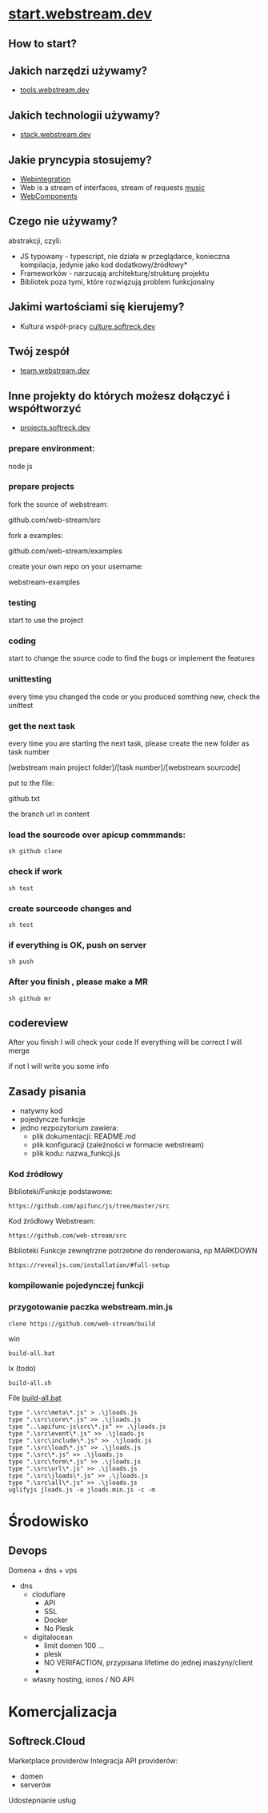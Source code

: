 # [start.webstream.dev](https://start.webstream.dev/)


## How to start?


## Jakich narzędzi używamy?
+ [tools.webstream.dev](https://tools.webstream.dev/)


## Jakich technologii używamy?
+ [stack.webstream.dev](https://tools.webstream.dev/)


## Jakie pryncypia stosujemy?
+ [Webintegration](https://de.wikipedia.org/wiki/Webintegration)
+ Web is a stream of interfaces, stream of requests [music](https://music.webstream.dev/)
+ [WebComponents](https://en.wikipedia.org/wiki/Web_Components)

## Czego nie używamy?
abstrakcji, czyli:
+ JS typowany - typescript, nie działa w przeglądarce, konieczna kompilacja, jedynie jako kod dodatkowy/źródłowy*
+ Frameworków - narzucają architekturę/strukturę projektu
+ Bibliotek poza tymi, które rozwiązują problem funkcjonalny


## Jakimi wartościami się kierujemy?
+ Kultura współ-pracy [culture.softreck.dev](https://culture.softreck.dev/)


## Twój zespół
+ [team.webstream.dev](https://team.webstream.dev/)


## Inne projekty do których możesz dołączyć i współtworzyć
+ [projects.softreck.dev](https://projects.softreck.dev/)



### prepare environment:

node js

### prepare projects

fork the source of webstream:

  github.com/web-stream/src


fork a examples:

  github.com/web-stream/examples


create your own repo on your username:

  webstream-examples


### testing

start to use the project

### coding

start to change the source code to find the bugs or implement the features

### unittesting

every time you changed the code or you produced somthing new, check the unittest


### get the next task

every time you are starting the next task, please create the new folder as task number

[webstream main project folder]/[task number]/[webstream sourcode]

put to the file:

github.txt 


the branch url in content


### load the sourcode over apicup commmands:

    sh github clone


### check if work

    sh test



### create sourceode changes and 

    sh test


### if everything is OK, push on server

    sh push
  

### After you finish , please make a MR

    sh github mr
 
## codereview

After you finish I will check your code
If everything will be correct I will merge

if not I will write you some info



## Zasady pisania

+ natywny kod
+ pojedyncze funkcje
+ jedno rezpozytorium zawiera:
  + plik dokumentacji: README.md
  + plik konfiguracji (zależności w formacie webstream)
  + plik kodu: nazwa_funkcji.js

### Kod źródłowy
Biblioteki/Funkcje podstawowe:

    https://github.com/apifunc/js/tree/master/src

Kod źródłowy Webstream:

    https://github.com/web-stream/src

Biblioteki Funkcje zewnętrzne potrzebne do renderowania, np MARKDOWN

    https://revealjs.com/installation/#full-setup

### kompilowanie pojedynczej funkcji


### przygotowanie paczka webstream.min.js
    
    clone https://github.com/web-stream/build

win

    build-all.bat

lx (todo)

    build-all.sh
    
File [build-all.bat](https://github.com/web-stream/build/blob/main/build-all.bat)

    type ".\src\meta\*.js" > .\jloads.js
    type ".\src\core\*.js" >> .\jloads.js
    type "..\apifunc-js\src\*.js" >> .\jloads.js
    type ".\src\event\*.js" >> .\jloads.js
    type ".\src\include\*.js" >> .\jloads.js
    type ".\src\load\*.js" >> .\jloads.js
    type ".\src\*.js" >> .\jloads.js
    type ".\src\form\*.js" >> .\jloads.js
    type ".\src\url\*.js" >> .\jloads.js
    type ".\src\jloads\*.js" >> .\jloads.js
    type ".\src\all\*.js" >> .\jloads.js
    uglifyjs jloads.js -o jloads.min.js -c -m


# Środowisko

## Devops

Domena + dns + vps

+ dns
    + cloduflare 
      + API
      + SSL
      + Docker
      + No Plesk
    + digitalocean
      + limit domen 100 ...
      + plesk
      + NO VERIFACTION, przypisana lifetime do jednej maszyny/client
      + 
    + własny hosting, ionos / NO API

# Komercjalizacja

## Softreck.Cloud

Marketplace providerów
Integracja API providerów:
+ domen
+ serverów

Udostepnianie usług



